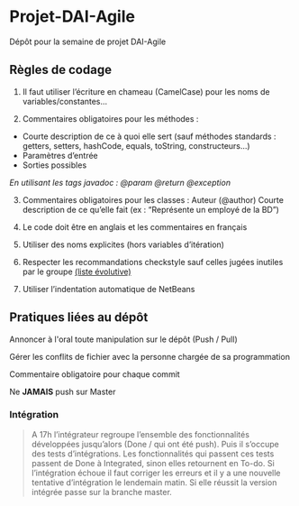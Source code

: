 # Projet-DAI-Agile
Dépôt pour la semaine de projet DAI-Agile 

## Règles de codage
1. Il faut utiliser l’écriture en chameau (CamelCase) pour les noms de variables/constantes…

2. Commentaires obligatoires pour les méthodes : 
* Courte description de ce à quoi elle sert (sauf méthodes standards : getters, setters, hashCode, equals, toString, constructeurs...)
* Paramètres d’entrée
* Sorties possibles

_En utilisant les tags javadoc : @param @return @exception_

3. Commentaires obligatoires pour les classes :
Auteur (@author)
Courte description de ce qu’elle fait (ex : “Représente un employé de la BD”)

4. Le code doit être en anglais et les commentaires en français

5. Utiliser des noms explicites (hors variables d’itération)

6. Respecter les recommandations checkstyle sauf celles jugées inutiles par le groupe [(liste évolutive)](https://docs.google.com/document/d/1N63eKuNidrB0On0GmnTqaHkSX9iAUfepI-8DCvjgV2s/)

7. Utiliser l’indentation automatique de NetBeans

## Pratiques liées au dépôt

Annoncer à l'oral toute manipulation sur le dépôt (Push / Pull)

Gérer les conflits de fichier avec la personne chargée de sa programmation

Commentaire obligatoire pour chaque commit

Ne **JAMAIS** push sur Master

### Intégration

> A 17h l’intégrateur regroupe l’ensemble des fonctionnalités développées jusqu’alors (Done / qui ont été push). Puis il s’occupe des tests d’intégrations. Les fonctionnalités qui passent ces tests passent de Done à Integrated, sinon elles retournent en To-do. Si l’intégration échoue il faut corriger les erreurs et il y a une nouvelle tentative d’intégration le lendemain matin. Si elle réussit la version intégrée passe sur la branche master.
